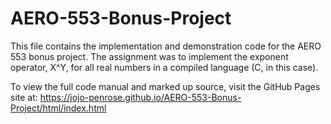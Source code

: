 # AERO-553-Bonus-Project
This file contains the implementation and demonstration code for the AERO 553 bonus project. The assignment was to implement the exponent operator, X^Y, for all real numbers in a compiled language (C, in this case).

To view the full code manual and marked up source, visit the GitHub Pages site at: https://jojo-penrose.github.io/AERO-553-Bonus-Project/html/index.html

